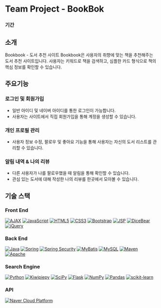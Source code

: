# Team Project - BookBok

### 기간
## 소개
Bookbook - 도서 추천 사이트
Bookbook은 사용자의 취향에 맞는 책을 추천해주는 도서 추천 사이트입니다. 사용자는 키워드로 책을 검색하고, 심플한 카드 형식으로 책의 핵심 정보를 확인할 수 있습니다.

## 주요기능

### 로그인 및 회원가입
- 일반 아이디 및 네이버 아이디를 통한 로그인이 가능합니다.
- 사용자는 사이트에서 직접 회원가입을 통해 계정을 생성할 수 있습니다.

### 개인 프로필 관리

- 사용자 정보 수정, 팔로우 및 좋아요 기능을 통해 사용자는 자신의 도서 리스트를 관리할 수 있습니다.

### 알림 내역 & 나의 리뷰

- 다른 사용자가 나를 팔로우했을 때 알림을 통해 확인할 수 있습니다.
- 관심 있는 도서에 대해 작성한 나의 리뷰를 한곳에서 모아볼 수 있습니다.

## 기술 스택

### Front End
[![AJAX](https://img.shields.io/badge/AJAX-323330?style=for-the-badge&logo=AJAX&logoColor=white)](https://developer.mozilla.org/en-US/docs/Web/Guide/AJAX) 
[![JavaScript](https://img.shields.io/badge/JavaScript-F7DF1E?style=for-the-badge&logo=JavaScript&logoColor=black)](https://developer.mozilla.org/en-US/docs/Web/JavaScript) 
[![HTML5](https://img.shields.io/badge/HTML5-E34F26?style=for-the-badge&logo=HTML5&logoColor=white)](https://developer.mozilla.org/en-US/docs/Web/Guide/HTML/HTML5) 
[![CSS3](https://img.shields.io/badge/CSS3-1572B6?style=for-the-badge&logo=CSS3&logoColor=white)](https://developer.mozilla.org/en-US/docs/Web/CSS) 
[![Bootstrap](https://img.shields.io/badge/Bootstrap-563D7C?style=for-the-badge&logo=Bootstrap&logoColor=white)](https://getbootstrap.com/) 
[![JSP](https://img.shields.io/badge/JSP-007396?style=for-the-badge&logo=Java&logoColor=white)](https://docs.oracle.com/javaee/7/tutorial/jsp.htm) 
[![DiceBear](https://img.shields.io/badge/DiceBear-563D7C?style=for-the-badge)](https://dicebear.com/)
[![jQuery](https://img.shields.io/badge/jQuery-0769AD?style=for-the-badge&logo=jQuery&logoColor=white)](https://jquery.com/)

### Back End
[![Java](https://img.shields.io/badge/Java-007396?style=for-the-badge&logo=Java&logoColor=white)](https://www.java.com/) 
[![Spring](https://img.shields.io/badge/Spring-6DB33F?style=for-the-badge&logo=Spring&logoColor=white)](https://spring.io/) 
[![Spring Security](https://img.shields.io/badge/SpringSecurity-6DB33F?style=for-the-badge&logo=SpringSecurity&logoColor=white)](https://spring.io/projects/spring-security) 
[![MyBatis](https://img.shields.io/badge/MyBatis-2F5E9E?style=for-the-badge&logo=MyBatis&logoColor=white)](https://mybatis.org/mybatis-3/)
[![MySQL](https://img.shields.io/badge/MySQL-4479A1?style=for-the-badge&logo=MySQL&logoColor=white)](https://www.mysql.com/)
[![Maven](https://img.shields.io/badge/Maven-C71A36?style=for-the-badge&logo=Apache-Maven&logoColor=white)](https://maven.apache.org/)
[![Apache](https://img.shields.io/badge/Apache-D22128?style=for-the-badge&logo=Apache&logoColor=white)](https://httpd.apache.org/)

### Search Engine
[![Python](https://img.shields.io/badge/Python-3776AB?style=for-the-badge&logo=Python&logoColor=white)](https://www.python.org/) 
[![Kiwipiepy](https://img.shields.io/badge/Kiwipiepy-6DA1D2?style=for-the-badge)](https://pypi.org/project/kiwipiepy/)
[![SciPy](https://img.shields.io/badge/SciPy-8CAAE6?style=for-the-badge&logo=Scipy&logoColor=white)](https://scipy.org/)
[![Flask](https://img.shields.io/badge/Flask-000000?style=for-the-badge&logo=Flask&logoColor=white)](https://flask.palletsprojects.com/)
[![NumPy](https://img.shields.io/badge/NumPy-013243?style=for-the-badge&logo=NumPy&logoColor=white)](https://numpy.org/) 
[![Pandas](https://img.shields.io/badge/Pandas-150458?style=for-the-badge&logo=Pandas&logoColor=white)](https://pandas.pydata.org/)
[![scikit-learn](https://img.shields.io/badge/scikit--learn-F7931E?style=for-the-badge&logo=scikit-learn&logoColor=white)](https://scikit-learn.org/)

### API
[![Naver Cloud Platform](https://img.shields.io/badge/Naver_Cloud-03C75A?style=for-the-badge&logo=Naver&logoColor=white)](https://www.ncloud.com/)
